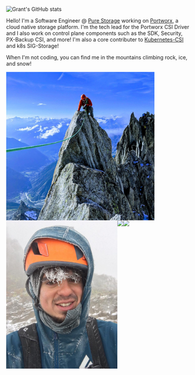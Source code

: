 ![Grant's GitHub stats](https://github-readme-stats.vercel.app/api?username=ggriffiths&count_private=true)

Hello! I'm a Software Engineer @ [Pure Storage](https://www.purestorage.com/) working on [Portworx](https://www.portworx.com), a cloud native storage platform. I'm the tech lead for the Portworx CSI Driver and I also work on control plane components such as the SDK, Security, PX-Backup CSI, and more! I'm also a core contributer to [Kubernetes-CSI](https://github.com/kubernetes-csi) and k8s SIG-Storage!

When I'm not coding, you can find me in the mountains climbing rock, ice, and snow!

<img src="https://github.com/ggriffiths/ggriffiths/blob/master/alps.jpg" align="left" height="400px" >
<img src="https://github.com/ggriffiths/ggriffiths/blob/master/frozen.jpg" align="left" height="400px" ><br>
<img src="https://portworx.com/wp-content/uploads/2020/09/portworx-logo-2.png" align="left" height="120px">
<img src="https://kubernetes.io/images/kubernetes-horizontal-color.png" align="left" height="100px">
